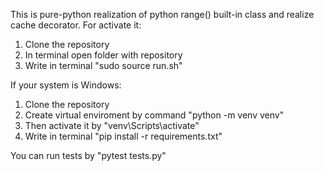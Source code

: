 This is pure-python realization of python range() built-in class and realize cache decorator.
For activate it:
1. Clone the repository
2. In terminal open folder with repository
3. Write in terminal "sudo source run.sh"

If your system is Windows:
1. Clone the repository
2. Create virtual enviroment by command "python -m venv venv"
3. Then activate it by "venv\Scripts\activate"
3. Write in terminal "pip install -r requirements.txt"

You can run tests by "pytest tests.py"
